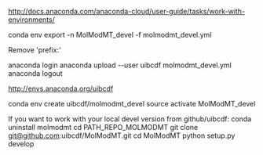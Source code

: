 http://docs.anaconda.com/anaconda-cloud/user-guide/tasks/work-with-environments/    

conda env export -n MolModMT_devel -f molmodmt_devel.yml

Remove 'prefix:'

anaconda login
anaconda upload --user uibcdf molmodmt_devel.yml
anaconda logout

http://envs.anaconda.org/uibcdf

conda env create uibcdf/molmodmt_devel
source activate MolModMT_devel

If you want to work with your local devel version from github/uibcdf:
conda uninstall molmodmt
cd PATH_REPO_MOLMODMT
git clone git@github.com:uibcdf/MolModMT.git
cd MolModMT
python setup.py develop

